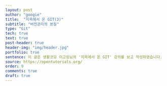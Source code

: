 ```yaml
---
layout: post
author: "googie"
title:  "지옥에서 온 GIT(3)"
subtitle: "버전관리의 본질"
type: "Git"
tech: true
text: true
post-header: true
header-img: "img/header.jpg"
portfolio: true
sentence: 이 글은 생활코딩 이고잉님의 '지옥에서 온 GIT' 강의를 보고 작성하였습니다.
source: https://opentutorials.org/
order: 9
comments: true
draft: true
---
```



